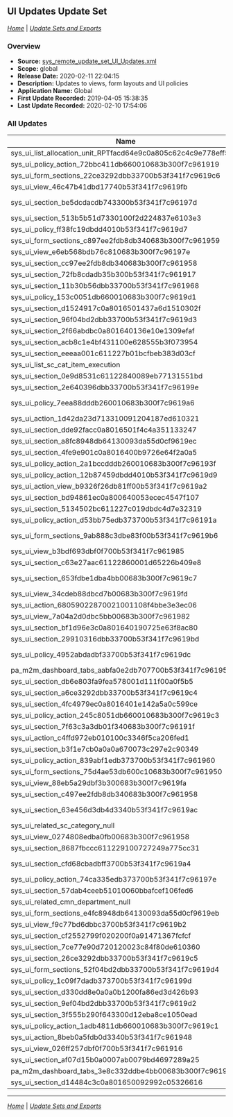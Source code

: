 ## UI Updates Update Set

*[Home](./index.html)* | *[Update Sets and Exports](./UpdateSetsAndExports.html)*

### Overview

- **Source:** [sys_remote_update_set_UI_Updates.xml](./xml/sys_remote_update_set_UI_Updates.xml)
- **Scope:** global
- **Release Date:** 2020-02-11 22:04:15
- **Description:** Updates to views, form layouts and UI policies
- **Application Name:** Global
- **First Update Recorded:** 2019-04-05 15:38:35
- **Last Update Recorded:** 2020-02-10 17:54:06

### All Updates

| Name | **Type** / Table | Target | Comments |
|------|------------------|--------|----------|
| sys_ui_list_allocation_unit_RPTfacd64e9c0a805c62c4c9e778eff5f82 | **List Layout** / allocation_unit | Allocation Units | |
| sys_ui_policy_action_72bbc411db660010683b300f7c961919 | **UI Policy Action** / task | opened_at | |
| sys_ui_form_sections_22ce3292dbb33700b53f341f7c9619c6 | **Form Sections** / sys_user | User | |
| sys_ui_view_46c47b41dbd17740b53f341f7c9619fb | **UI View** | Sys_popup,item | |
| sys_ui_section_be5dcdacdb743300b53f341f7c96197d | **Form Layout** / sys_portal_preferences | Portal Preference | |
| sys_ui_section_513b5b51d7330100f2d224837e6103e3 | **Form Layout** / sc_catalog | Catalog | |
| sys_ui_policy_ff38fc19dbdd4010b53f341f7c9619d7 | **UI Policy** / task | Require User Assignment Upon Close | |
| sys_ui_form_sections_c897ee2fdb8db340683b300f7c961959 | **Form Sections** | | |
| sys_ui_view_e6eb568bdb76c810683b300f7c96197e | **UI View** | Exp_deaeb568bdb76c810683b300f7c96197d | |
| sys_ui_section_cc97ee2fdb8db340683b300f7c961958 | **Form Layout** / incident | Incident | |
| sys_ui_section_72fb8cdadb35b300b53f341f7c961917 | **Form Layout** / sla_condition_class | SLA Conditions | |
| sys_ui_section_11b30b56dbb33700b53f341f7c961968 | **Form Layout** / sys_user | User | |
| sys_ui_policy_153c0051db660010683b300f7c9619d1 | **UI Policy** / incident | Make VIP field read-only (set via business rule) | |
| sys_ui_section_d1524917c0a8016501437a6d1510302f | **Form Layout** / sc_cat_item | Catalog Item | |
| sys_ui_section_96f04bd2dbb33700b53f341f7c9619d3 | **Form Layout** / sys_user | User | |
| sys_ui_section_2f66abdbc0a801640136e10e1309efaf | **Form Layout** / sys_script | Business Rule | |
| sys_ui_section_acb8c1e4bf431100e628555b3f073954 | **Form Layout** / sc_cat_item | Catalog Item | |
| sys_ui_section_eeeaa001c611227b01bcfbeb383d03cf | **Form Layout** / sys_user | User | |
| sys_ui_list_sc_cat_item_execution | **List Layout** / sc_cat_item | Catalog Item | |
| sys_ui_section_0e9d8531c61122840089eb77131551bd | **Form Layout** / sys_portal | Portal | |
| sys_ui_section_2e640396dbb33700b53f341f7c96199e | **Form Layout** / sys_user | User | |
| sys_ui_policy_7eea88dddb260010683b300f7c9619a6 | **UI Policy** / task | Make number, opened and closed fields read-only | |
| sys_ui_action_1d42da23d713310091204187ed610321 | **UI Action** / sys_user | Multi-factor Authentication | |
| sys_ui_section_dde92facc0a8016501f4c4a351133247 | **Form Layout** / sc_req_item | Requested Item | |
| sys_ui_section_a8fc8948db64130093da55d0cf9619ec | **Form Layout** / sys_user | User | |
| sys_ui_section_4fe9e901c0a8016400b9726e64f2a0a5 | **Form Layout** / sys_user | User | |
| sys_ui_policy_action_2a1bccdddb260010683b300f7c96193f | **UI Policy Action** / task | number | |
| sys_ui_policy_action_12b87459dbdd4010b53f341f7c9619d9 | **UI Policy Action** / task | assigned_to | |
| sys_ui_action_view_b9326f26db81ff00b53f341f7c9619a2 | **UI View Action** | include | |
| sys_ui_section_bd94861ec0a800640053ecec4547f107 | **Form Layout** / sys_user | User | |
| sys_ui_section_5134502bc611227c019dbdc4d7e32319 | **Form Layout** / sys_user | User | |
| sys_ui_policy_action_d53bb75edb373700b53f341f7c96191a | **UI Policy Action** / sys_user | department | |
| sys_ui_form_sections_9ab888c3dbe83f00b53f341f7c9619b6 | **Form Sections** / cmdb_application_product_model | Application Model | |
| sys_ui_view_b3bdf693dbf0f700b53f341f7c961985 | **UI View** | Catalog_admin_home | |
| sys_ui_section_c63e27aac61122860001d65226b409e8 | **Form Layout** / sys_app_module | Module | |
| sys_ui_section_653fdbe1dba4bb00683b300f7c9619c7 | **Form Layout** / sc_cat_item_delivery_plan | Execution Plan | |
| sys_ui_view_34cdeb88dbcd7b00683b300f7c9619fd | **UI View** | Requests View | |
| sys_ui_action_68059022870021001108f4bbe3e3ec06 | **UI Action** / sys_user | Change password | |
| sys_ui_view_7a04a2d0dbc5bb00683b300f7c961982 | **UI View** | Test Service Catalog View | |
| sys_ui_section_bf1d96e3c0a801640190725e63f8ac80 | **Form Layout** / incident | Incident | |
| sys_ui_section_29910316dbb33700b53f341f7c9619bd | **Form Layout** / sys_user | User | |
| sys_ui_policy_4952abdadbf33700b53f341f7c9619dc | **UI Policy** / cmn_department | Make business unit read-only and not required when parent is specified. | |
| pa_m2m_dashboard_tabs_aabfa0e2db707700b53f341f7c96195b | **Dashboard Tab** | 478ee0e2db707700b53f341f7c961921 | |
| sys_ui_section_db6e803fa9fea578001d111f00a0f5b5 | **Form Layout** / live_profile | Live Profile | |
| sys_ui_section_a6ce3292dbb33700b53f341f7c9619c4 | **Form Layout** / sys_user | User | |
| sys_ui_section_4fc4979ec0a8016401e142a5a0c599ce | **Form Layout** / incident | Incident | |
| sys_ui_policy_action_245c8051db660010683b300f7c9619c3 | **UI Policy Action** / incident | u_vip_priority | |
| sys_ui_section_7f63c3a3db01f340683b300f7c96191f | **Form Layout** / v_logfiles | Node Log | |
| sys_ui_action_c4ffd972eb010100c3346f5ca206fed1 | **UI Action** / sys_user | Reset a password | |
| sys_ui_section_b3f1e7cb0a0a0a670073c297e2c90349 | **Form Layout** / sys_update_xml | Customer Update | |
| sys_ui_policy_action_839abf1edb373700b53f341f7c961960 | **UI Policy Action** / sys_user | u_red_phone | |
| sys_ui_form_sections_75d4ae53db600c10683b300f7c961950 | **Form Sections** / wf_variable | Workflow SC Variable | |
| sys_ui_view_88eb5a29dbf3b300683b300f7c9619fa | **UI View** | Execution | |
| sys_ui_section_c497ee2fdb8db340683b300f7c961958 | **Form Layout** / incident | Incident | |
| sys_ui_section_63e456d3db4d3340b53f341f7c9619ac | **Form Layout** / u_vip_priority_lookup_matcher_rules | VIP Priority Lookup Matcher Rules | |
| sys_ui_related_sc_category_null | **Related Lists** / sc_category | Category | |
| sys_ui_view_0274808edba0fb00683b300f7c961958 | **UI View** | Myhomepage | |
| sys_ui_section_8687fbccc611229100727249a775cc31 | **Form Layout** / sc_task | Catalog Task | |
| sys_ui_section_cfd68cbadbff3700b53f341f7c9619a4 | **Form Layout** / u_caller_vip_lookup_rules | Caller VIP Lookup Rules | |
| sys_ui_policy_action_74ca335edb373700b53f341f7c96197e | **UI Policy Action** / sys_user | building | |
| sys_ui_section_57dab4ceeb51010060bbafcef106fed6 | **Form Layout** / sys_user | User | |
| sys_ui_related_cmn_department_null | **Related Lists** / cmn_department | Department | |
| sys_ui_form_sections_e4fc8948db64130093da55d0cf9619eb | **Form Sections** / sys_user | User | |
| sys_ui_view_f9c77bd6dbbc3700b53f341f7c9619b2 | **UI View** | Business | |
| sys_ui_section_cf2552799f020200f0a91471367fcfcf | **Form Layout** / sys_user | User | |
| sys_ui_section_7ce77e90d720120023c84f80de610360 | **Form Layout** / live_profile | Live Profile | |
| sys_ui_section_26ce3292dbb33700b53f341f7c9619c5 | **Form Layout** / sys_user | User | |
| sys_ui_form_sections_52f04bd2dbb33700b53f341f7c9619d4 | **Form Sections** / sys_user | User | |
| sys_ui_policy_1c09f7dadb373700b53f341f7c96199d | **UI Policy** / sys_user | Set Manadatory Fields for Profile Edit | |
| sys_ui_section_d330dd8e0a0a0b1200fa86ed3d426b93 | **Form Layout** / sc_cat_item_content | Content Item | |
| sys_ui_section_9ef04bd2dbb33700b53f341f7c9619d2 | **Form Layout** / sys_user | User | |
| sys_ui_section_3f555b290f643300d12eba8ce1050ead | **Form Layout** / sc_category | Category | |
| sys_ui_policy_action_1adb4811db660010683b300f7c9619c1 | **UI Policy Action** / task | closed_at | |
| sys_ui_action_8beb0a5fdb0d3340b53f341f7c961948 | **UI Action** / sys_user | View Live Profile | |
| sys_ui_view_026ff257dbf0f700b53f341f7c961916 | **UI View** | Admin | |
| sys_ui_section_af07d15b0a0007ab0079bd4697289a25 | **Form Layout** / sys_user | User | |
| pa_m2m_dashboard_tabs_3e8c332ddbe4bb00683b300f7c9619fe | **Dashboard Tab** | 7a8cfba9dbe4bb00683b300f7c9619ef | |
| sys_ui_section_d14484c3c0a801650092992c05326616 | **Form Layout** / sc_category | Category | |

_____

*[Home](./index.html)* | *[Update Sets and Exports](./UpdateSetsAndExports.html)*
